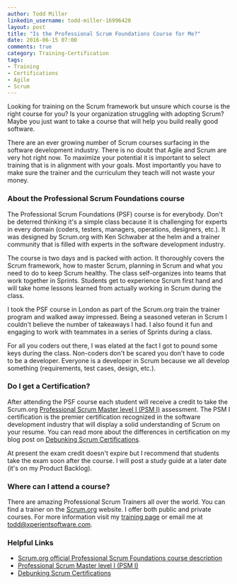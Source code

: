 ```yaml
---
author: Todd Miller
linkedin_username: todd-miller-16996420
layout: post
title: "Is the Professional Scrum Foundations Course for Me?"
date: 2016-06-15 07:00
comments: true
category: Training-Certification
tags:
- Training
- Certifications
- Agile
- Scrum
---
```

Looking for training on the Scrum framework but unsure which course is the right course for you? Is your organization struggling with adopting Scrum? Maybe you just want to take a course that will help you build really good software.

There are an ever growing number of Scrum courses surfacing in the software development industry. There is no doubt that Agile and Scrum are very hot right now. To maximize your potential it is important to select training that is in alignment with your goals. Most importantly you have to make sure the trainer and the curriculum they teach will not waste your money.

### About the Professional Scrum Foundations course
The Professional Scrum Foundations (PSF) course is for everybody. Don't be deterred thinking it's a simple class because it is challenging for experts in every domain (coders, testers, managers, operations, designers, etc.). It was designed by Scrum.org with Ken Schwaber at the helm and a trainer community that is filled with experts in the software development industry.

The course is two days and is packed with action. It thoroughly covers the Scrum framework, how to master Scrum, planning in Scrum and what you need to do to keep Scrum healthy. The class self-organizes into teams that work together in Sprints. Students get to experience Scrum first hand and will take home lessons learned from actually working in Scrum during the class.

I took the PSF course in London as part of the Scrum.org train the trainer program and walked away impressed. Being a seasoned veteran in Scrum I couldn't believe the number of takeaways I had. I also found it fun and engaging to work with teammates in a series of Sprints during a class.

For all you coders out there, I was elated at the fact I got to pound some keys during the class. Non-coders don't be scared you don't have to code to be a developer. Everyone is a developer in Scrum because we all develop something (requirements, test cases, design, etc.).

### Do I get a Certification?
After attending the PSF course each student will receive a credit to take the Scrum.org [Professional Scrum Master level I (PSM I)](https://www.scrum.org/Assessments/Professional-Scrum-Master-Assessments/PSM-I-Assessment) assessment. The PSM I certification is the premier certification recognized in the software development industry that will display a solid understanding of Scrum on your resume. You can read more about the differences in certification on my blog post on [Debunking Scrum Certifications](/training-certification/2016/03/30/Scrum-Certifications).

At present the exam credit doesn't expire but I recommend that students take the exam soon after the course. I will post a study guide at a later date (it's on my Product Backlog).

### Where can I attend a course?
There are amazing Professional Scrum Trainers all over the world. You can find a trainer on the [Scrum.org](http://www.Scrum.org) website. I offer both public and private courses. For more information visit my [training page](/Training) or email me at <a href="mailto:todd@xperientsoftware.com" target="_top">todd@xperientsoftware.com</a>.

### Helpful Links
+ [Scrum.org official Professional Scrum Foundations course description](https://www.scrum.org/Courses/Professional-Scrum-Foundations)
+ [Professional Scrum Master level I (PSM I)](https://www.scrum.org/Assessments/Professional-Scrum-Master-Assessments/PSM-I-Assessment)
+ [Debunking Scrum Certifications](/training-certification/2016/03/30/Scrum-Certifications)

